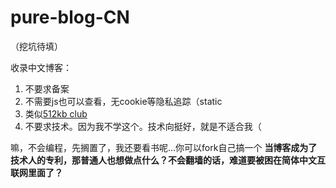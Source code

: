 # pure-blog-CN
（挖坑待填）

收录中文博客：

1. 不要求备案
2. 不需要js也可以查看，无cookie等隐私追踪（static
3. 类似[512kb club](https://github.com/kevquirk/512kb.club)
4. 不要求技术。因为我不学这个。技术向挺好，就是不适合我（

嘛，不会编程，先搁置了，我还要看书呢…你可以fork自己搞一个
**当博客成为了技术人的专利，那普通人也想做点什么？不会翻墙的话，难道要被困在简体中文互联网里面了？**
